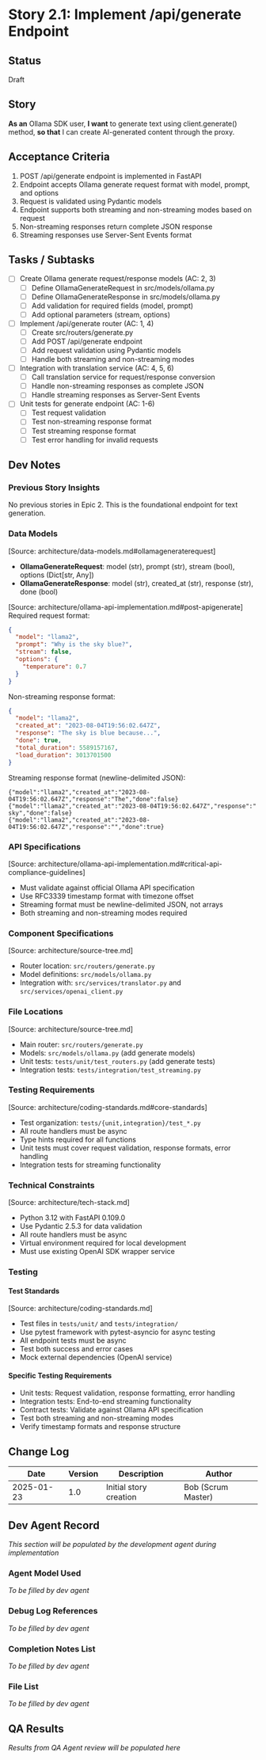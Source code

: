 # Story 2.1: Implement /api/generate Endpoint

## Status
Draft

## Story
**As an** Ollama SDK user,
**I want** to generate text using client.generate() method,
**so that** I can create AI-generated content through the proxy.

## Acceptance Criteria
1. POST /api/generate endpoint is implemented in FastAPI
2. Endpoint accepts Ollama generate request format with model, prompt, and options
3. Request is validated using Pydantic models
4. Endpoint supports both streaming and non-streaming modes based on request
5. Non-streaming responses return complete JSON response
6. Streaming responses use Server-Sent Events format

## Tasks / Subtasks
- [ ] Create Ollama generate request/response models (AC: 2, 3)
  - [ ] Define OllamaGenerateRequest in src/models/ollama.py
  - [ ] Define OllamaGenerateResponse in src/models/ollama.py
  - [ ] Add validation for required fields (model, prompt)
  - [ ] Add optional parameters (stream, options)
- [ ] Implement /api/generate router (AC: 1, 4)
  - [ ] Create src/routers/generate.py
  - [ ] Add POST /api/generate endpoint
  - [ ] Add request validation using Pydantic models
  - [ ] Handle both streaming and non-streaming modes
- [ ] Integration with translation service (AC: 4, 5, 6)
  - [ ] Call translation service for request/response conversion
  - [ ] Handle non-streaming responses as complete JSON
  - [ ] Handle streaming responses as Server-Sent Events
- [ ] Unit tests for generate endpoint (AC: 1-6)
  - [ ] Test request validation
  - [ ] Test non-streaming response format
  - [ ] Test streaming response format
  - [ ] Test error handling for invalid requests

## Dev Notes

### Previous Story Insights
No previous stories in Epic 2. This is the foundational endpoint for text generation.

### Data Models
[Source: architecture/data-models.md#ollamageneraterequest]
- **OllamaGenerateRequest**: model (str), prompt (str), stream (bool), options (Dict[str, Any])
- **OllamaGenerateResponse**: model (str), created_at (str), response (str), done (bool)

[Source: architecture/ollama-api-implementation.md#post-apigenerate]
Required request format:
```json
{
  "model": "llama2",
  "prompt": "Why is the sky blue?",
  "stream": false,
  "options": {
    "temperature": 0.7
  }
}
```

Non-streaming response format:
```json
{
  "model": "llama2",
  "created_at": "2023-08-04T19:56:02.647Z",
  "response": "The sky is blue because...",
  "done": true,
  "total_duration": 5589157167,
  "load_duration": 3013701500
}
```

Streaming response format (newline-delimited JSON):
```
{"model":"llama2","created_at":"2023-08-04T19:56:02.647Z","response":"The","done":false}
{"model":"llama2","created_at":"2023-08-04T19:56:02.647Z","response":" sky","done":false}
{"model":"llama2","created_at":"2023-08-04T19:56:02.647Z","response":"","done":true}
```

### API Specifications
[Source: architecture/ollama-api-implementation.md#critical-api-compliance-guidelines]
- Must validate against official Ollama API specification
- Use RFC3339 timestamp format with timezone offset
- Streaming format must be newline-delimited JSON, not arrays
- Both streaming and non-streaming modes required

### Component Specifications
[Source: architecture/source-tree.md]
- Router location: `src/routers/generate.py`
- Model definitions: `src/models/ollama.py`
- Integration with: `src/services/translator.py` and `src/services/openai_client.py`

### File Locations
[Source: architecture/source-tree.md]
- Main router: `src/routers/generate.py`
- Models: `src/models/ollama.py` (add generate models)
- Unit tests: `tests/unit/test_routers.py` (add generate tests)
- Integration tests: `tests/integration/test_streaming.py`

### Testing Requirements
[Source: architecture/coding-standards.md#core-standards]
- Test organization: `tests/{unit,integration}/test_*.py`
- All route handlers must be async
- Type hints required for all functions
- Unit tests must cover request validation, response formats, error handling
- Integration tests for streaming functionality

### Technical Constraints
[Source: architecture/tech-stack.md]
- Python 3.12 with FastAPI 0.109.0
- Use Pydantic 2.5.3 for data validation
- All route handlers must be async
- Virtual environment required for local development
- Must use existing OpenAI SDK wrapper service

### Testing
#### Test Standards
[Source: architecture/coding-standards.md]
- Test files in `tests/unit/` and `tests/integration/`
- Use pytest framework with pytest-asyncio for async testing
- All endpoint tests must be async
- Test both success and error cases
- Mock external dependencies (OpenAI service)

#### Specific Testing Requirements
- Unit tests: Request validation, response formatting, error handling
- Integration tests: End-to-end streaming functionality
- Contract tests: Validate against Ollama API specification
- Test both streaming and non-streaming modes
- Verify timestamp formats and response structure

## Change Log
| Date | Version | Description | Author |
|------|---------|-------------|--------|
| 2025-01-23 | 1.0 | Initial story creation | Bob (Scrum Master) |

## Dev Agent Record
*This section will be populated by the development agent during implementation*

### Agent Model Used
*To be filled by dev agent*

### Debug Log References
*To be filled by dev agent*

### Completion Notes List
*To be filled by dev agent*

### File List
*To be filled by dev agent*

## QA Results
*Results from QA Agent review will be populated here*